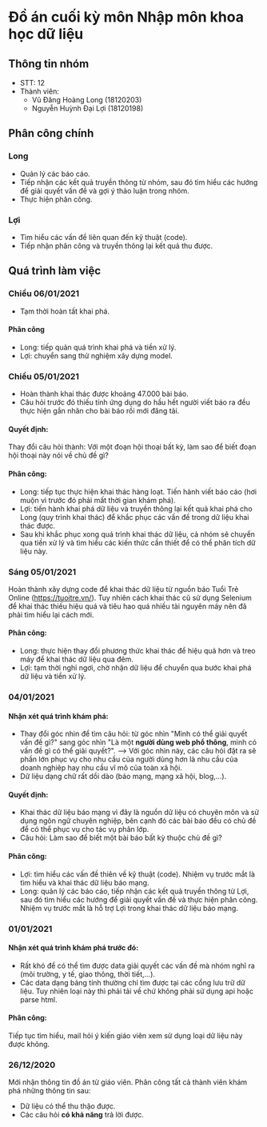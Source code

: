 # Đồ án cuối kỳ môn Nhập môn khoa học dữ liệu
## Thông tin nhóm
- STT: 12
- Thành viên:
  - Vũ Đăng Hoàng Long (18120203)
  - Nguyễn Huỳnh Đại Lợi (18120198)
  
## Phân công chính
### Long
- Quản lý các báo cáo.
- Tiếp nhận các kết quả truyền thông từ nhóm, sau đó tìm hiểu các hướng để giải quyết vấn đề và gợi ý thảo luận trong nhóm.
- Thực hiện phân công.

### Lợi
- Tìm hiểu các vấn đề liên quan đến kỹ thuật (code).
- Tiếp nhận phân công và truyền thông lại kết quả thu được.

## Quá trình làm việc
### Chiều 06/01/2021
- Tạm thời hoàn tất khai phá.

#### Phân công
- Long: tiếp quản quá trình khai phá và tiền xử lý.
- Lợi: chuyển sang thử nghiệm xây dựng model.

### Chiều 05/01/2021
- Hoàn thành khai thác được khoảng 47.000 bài báo.
- Câu hỏi trước đó thiếu tính ứng dụng do hầu hết người viết báo ra đều thực hiện gắn nhãn cho bài báo rồi mới đăng tải.

#### Quyết định:
Thay đổi câu hỏi thành: Với một đoạn hội thoại bất kỳ, làm sao để biết đoạn hội thoại này nói về chủ đề gì?

#### Phân công:
- Long: tiếp tục thực hiện khai thác hàng loạt. Tiến hành viết báo cáo (hơi muộn vì trước đó phải mất thời gian khám phá).
- Lợi: tiến hành khai phá dữ liệu và truyền thông lại kết quả khai phá cho Long (quy trình khai thác) để khắc phục các vấn đề trong dữ liệu khai thác được.
- Sau khi khắc phục xong quá trình khai thác dữ liệu, cả nhóm sẽ chuyển qua tiền xử lý và tìm hiểu các kiến thức cần thiết để có thể phân tích dữ liệu này.

### Sáng 05/01/2021
Hoàn thành xây dựng code để khai thác dữ liệu từ nguồn báo Tuổi Trẻ Online (https://tuoitre.vn/). Tuy nhiên cách khai thác cũ sử dụng Selenium để khai thác thiếu hiệu quá và tiêu hao quá nhiều tài nguyên máy nên đã phải tìm hiểu lại cách mới.

#### Phân công:
- Long: thực hiện thay đổi phương thức khai thác để hiệu quả hơn và treo máy để khai thác dữ liệu qua đêm.
- Lợi: tạm thời nghỉ ngơi, chờ nhận dữ liệu để chuyển qua bước khai phá dữ liệu và tiền xử lý.

### 04/01/2021
#### Nhận xét quá trình khám phá:
- Thay đổi góc nhìn để tìm câu hỏi: từ góc nhìn "Mình có thể giải quyết vấn đề gì?" sang góc nhìn "Là một <b>người dùng web phổ thông</b>, mình có vấn đề gì có thể giải quyết?".
--> Với góc nhìn này, các câu hỏi đặt ra sẽ phần lớn phục vụ cho nhu cầu của người dùng hơn là nhu cầu của doanh nghiêp hay nhu cầu vĩ mô của toàn xã hội.
- Dữ liệu dạng chữ rất dồi dào (báo mạng, mạng xã hội, blog,...).

#### Quyết định:
- Khai thác dữ liệu báo mạng vì đây là nguồn dữ liệu có chuyên môn và sử dụng ngôn ngữ chuyên nghiệp, bên cạnh đó các bài báo đều có chủ đề để có thể phục vụ cho tác vụ phân lớp.
- Câu hỏi: Làm sao để biết một bài báo bất kỳ thuộc chủ đề gì?

#### Phân công:
- Lợi: tìm hiểu các vấn đề thiên về kỹ thuật (code). Nhiệm vụ trước mắt là tìm hiểu và khai thác dữ liệu báo mạng.
- Long: quản lý các báo cáo, tiếp nhận các kết quả truyền thông từ Lợi, sau đó tìm hiểu các hướng để giải quyết vấn đề và thực hiện phân công. Nhiệm vụ trước mắt là hỗ trợ Lợi trong khai thác dữ liệu báo mạng.

### 01/01/2021
#### Nhận xét quá trình khám phá trước đó:
- Rất khó để có thể tìm được data giải quyết các vấn đề mà nhóm nghĩ ra (môi trường, y tế, giao thông, thời tiết,...).
- Các data dạng bảng tính thường chỉ tìm được tại các cổng lưu trữ dữ liệu. Tuy nhiên loại này thì phải tải về chứ không phải sử dụng api hoặc parse html.

#### Phân công:
Tiếp tục tìm hiểu, mail hỏi ý kiến giáo viên xem sử dụng loại dữ liệu này được không.

### 26/12/2020
Mới nhận thông tin đồ án từ giáo viên. Phân công tất cả thành viên khám phá những thông tin sau:
- Dữ liệu có thể thu thậo được.
- Các câu hỏi <b>có khả năng</b> trả lời được.
